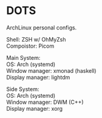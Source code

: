 # DOTS
ArchLinux personal configs. <br>

  Shell: ZSH w/ OhMyZsh <br>
  Compoistor: Picom <br>

Main System: <br>
  OS: Arch (systemd) <br>
  Window manager: xmonad (haskell) <br>
  Display manager: lightdm <br>

Side System: <br>
  OS: Arch (systemd) <br>
  Window manager: DWM (C++) <br>
  Display manager: xorg <br>

